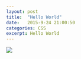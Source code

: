 ```yaml
---
layout: post
title:  "Hello World"
date:   2015-9-24 21:00:50
categories: CSS
excerpt: Hello World
---
```



![](http://7xn14g.com1.z0.glb.clouddn.com/bloglarge_1845j40.jpg)
